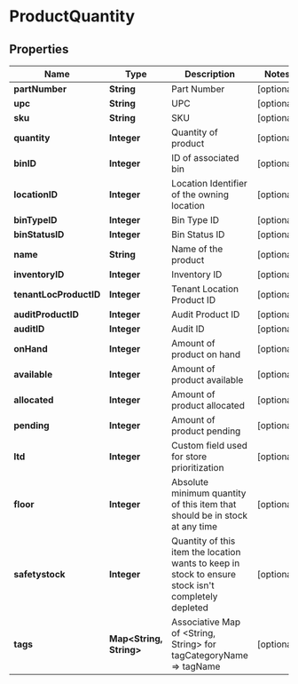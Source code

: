 
# ProductQuantity

## Properties
Name | Type | Description | Notes
------------ | ------------- | ------------- | -------------
**partNumber** | **String** | Part Number |  [optional]
**upc** | **String** | UPC |  [optional]
**sku** | **String** | SKU |  [optional]
**quantity** | **Integer** | Quantity of product |  [optional]
**binID** | **Integer** | ID of associated bin |  [optional]
**locationID** | **Integer** | Location Identifier of the owning location |  [optional]
**binTypeID** | **Integer** | Bin Type ID |  [optional]
**binStatusID** | **Integer** | Bin Status ID |  [optional]
**name** | **String** | Name of the product |  [optional]
**inventoryID** | **Integer** | Inventory ID |  [optional]
**tenantLocProductID** | **Integer** | Tenant Location Product ID |  [optional]
**auditProductID** | **Integer** | Audit Product ID |  [optional]
**auditID** | **Integer** | Audit ID |  [optional]
**onHand** | **Integer** | Amount of product on hand |  [optional]
**available** | **Integer** | Amount of product available |  [optional]
**allocated** | **Integer** | Amount of product allocated |  [optional]
**pending** | **Integer** | Amount of product pending |  [optional]
**ltd** | **Integer** | Custom field used for store prioritization |  [optional]
**floor** | **Integer** | Absolute minimum quantity of this item that should be in stock at any time |  [optional]
**safetystock** | **Integer** | Quantity of this item the location wants to keep in stock to ensure stock isn&#39;t completely depleted |  [optional]
**tags** | **Map&lt;String, String&gt;** | Associative Map of &lt;String, String&gt; for tagCategoryName &#x3D;&gt; tagName |  [optional]



